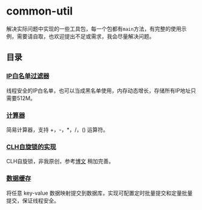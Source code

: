 # common-util

解决实际问题中实现的一些工具包，每一个包都有`main`方法，有完整的使用示例，需要请自取，也欢迎提出不足或需求，我会尽量解决问题。

## 目录

### [IP白名单过滤器](https://github.com/isunimp/common-util/blob/master/src/main/java/com/isunimp/common/util/IPWhiteFiliter.java)

线程安全的IP白名单，也可以当成黑名单使用，内存动态增长，存储所有IP地址只需要512M。

### [计算器](https://github.com/isunimp/common-util/blob/master/src/main/java/com/isunimp/common/util/Calculator.java)

简易计算器，支持 +，-，*，/，() 运算符。

### [CLH自旋锁的实现](https://github.com/isunimp/common-util/blob/master/src/main/java/com/isunimp/common/util/CLHLock.java)

CLH自旋锁，非我原创，参考[博文](https://coderbee.net/index.php/concurrent/20131115/577)
稍加完善。

### [数据缓存](https://github.com/isunimp/common-util/tree/master/src/main/java/com/isunimp/common/util/data)

将任意 key-value 数据映射提交到数据库，实现可配置定时批量提交和定量批量提交，保证线程安全。